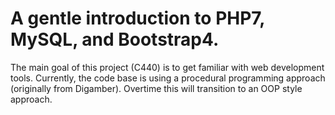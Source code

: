 # A gentle introduction to PHP7, MySQL, and Bootstrap4.
The main goal of this project (C440) is to get familiar with web development tools. Currently, the code base is using a procedural programming approach (originally from Digamber). Overtime this will transition to an OOP style approach. 